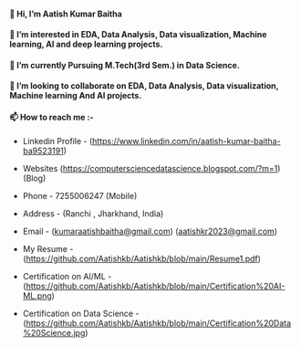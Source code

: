 #### 👋 Hi, I’m Aatish Kumar Baitha
#### 👀 I’m interested in EDA, Data Analysis,  Data visualization, Machine learning, AI and deep learning projects.
#### 🌱 I’m currently Pursuing M.Tech(3rd Sem.) in Data Science.
#### 💞️ I’m looking to collaborate on EDA, Data Analysis,  Data visualization, Machine learning And AI projects.
#### 📫 How to reach me :-

* Linkedin Profile -
  (https://www.linkedin.com/in/aatish-kumar-baitha-ba9523191)

* Websites
 (https://computersciencedatascience.blogspot.com/?m=1) (Blog)

* Phone -
 7255006247 (Mobile)

* Address -
 (Ranchi , Jharkhand, India)

* Email -
 (kumaraatishbaitha@gmail.com)
 (aatishkr2023@gmail.com)

* My Resume -
 (https://github.com/Aatishkb/Aatishkb/blob/main/Resume1.pdf)

* Certification on AI/ML -
(https://github.com/Aatishkb/Aatishkb/blob/main/Certification%20AI-ML.png)

* Certification on Data Science -
(https://github.com/Aatishkb/Aatishkb/blob/main/Certification%20Data%20Science.jpg)
